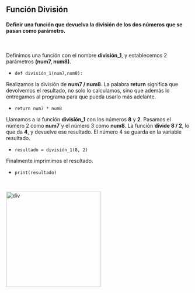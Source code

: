<h2>Función División</h2>

<h4> Definir una función que devuelva la división de los dos números que se pasan como parámetro.</h4> 

<br>

Definimos una función con el nombre **división_1**, y establecemos 2 parámetros **(num7, num8)**. <p>
- `def división_1(num7,num8):`

Realizamos la división de **num7 / num8**. La palabra **return** significa que devolvemos el resultado, no solo lo calculamos, sino que además lo entregamos al programa para que pueda usarlo más adelante. <p>
- `return num7 * num8`

Llamamos a la función **división_1** con los números **8** y **2**. Pasamos el número 2 como **num7**`y el número 3 como **num8**. La función **divide 8 / 2**, lo que da **4**, y devuelve ese resultado. El número 4 se guarda en la variable resultado. <p>
- `resultado = división_1(8, 2)`

Finalmente imprimimos el resultado.
- `print(resultado)`
<br>

 <img src="src/división.png" alt="div" width="260" /> <p>
